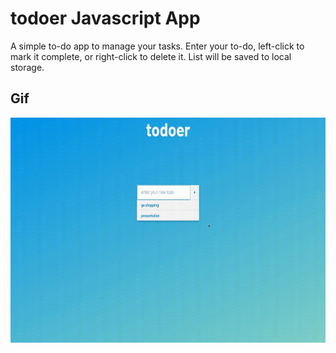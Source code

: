 # todoer Javascript App

A simple to-do app to manage your tasks.
Enter your to-do, left-click to mark it complete, or right-click to delete it.
List will be saved to local storage.

## Gif

<img src="/todoer.gif" width="640" height="360"/>
